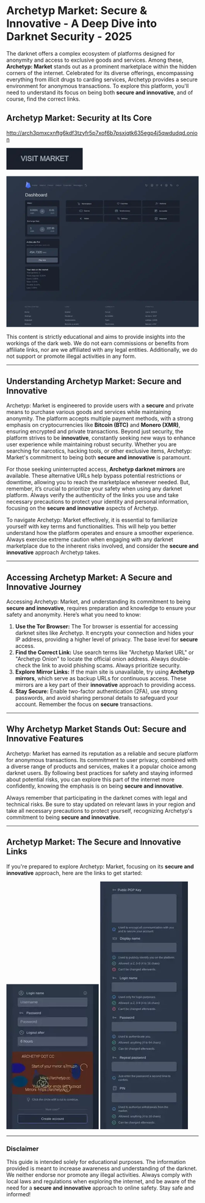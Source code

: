 # Archetyp Market: Secure & Innovative - A Deep Dive into Darknet Security - 2025

The darknet offers a complex ecosystem of platforms designed for anonymity and access to exclusive goods and services. Among these, **Archetyp: Market** stands out as a prominent marketplace within the hidden corners of the internet. Celebrated for its diverse offerings, encompassing everything from illicit drugs to carding services, Archetyp provides a secure environment for anonymous transactions. To explore this platform, you'll need to understand its focus on being both **secure and innovative**, and of course, find the correct links.

## Archetyp Market: Security at Its Core

http://arch3pmxcxnftg6kdf3tzyfr5p7xof6b7psxjqtk635egp4j5qwdudqd.onion

[<img src="/img/top.webp" width="200">](http://arch3pmxcxnftg6kdf3tzyfr5p7xof6b7psxjqtk635egp4j5qwdudqd.onion)

<a href="http://arch3pmxcxnftg6kdf3tzyfr5p7xof6b7psxjqtk635egp4j5qwdudqd.onion"><img src="/img/board.webp" alt="Archetyp Preview" style="max-width: 100%;"></a>

This content is strictly educational and aims to provide insights into the workings of the dark web. We do not earn commissions or benefits from affiliate links, nor are we affiliated with any legal entities. Additionally, we do not support or promote illegal activities in any form.

---

## Understanding Archetyp Market: Secure and Innovative

Archetyp: Market is engineered to provide users with a **secure** and private means to purchase various goods and services while maintaining anonymity. The platform accepts multiple payment methods, with a strong emphasis on cryptocurrencies like **Bitcoin (BTC)** and **Monero (XMR)**, ensuring encrypted and private transactions. Beyond just security, the platform strives to be **innovative**, constantly seeking new ways to enhance user experience while maintaining robust security. Whether you are searching for narcotics, hacking tools, or other exclusive items, Archetyp: Market's commitment to being both **secure and innovative** is paramount.

For those seeking uninterrupted access, **Archetyp darknet mirrors** are available. These alternative URLs help bypass potential restrictions or downtime, allowing you to reach the marketplace whenever needed. But, remember, it’s crucial to prioritize your safety when using any darknet platform. Always verify the authenticity of the links you use and take necessary precautions to protect your identity and personal information, focusing on the **secure and innovative** aspects of Archetyp.

To navigate Archetyp: Market effectively, it is essential to familiarize yourself with key terms and functionalities. This will help you better understand how the platform operates and ensure a smoother experience. Always exercise extreme caution when engaging with any darknet marketplace due to the inherent risks involved, and consider the **secure and innovative** approach Archetyp takes.

---

## Accessing Archetyp Market: A Secure and Innovative Journey

Accessing Archetyp: Market, and understanding its commitment to being **secure and innovative**, requires preparation and knowledge to ensure your safety and anonymity. Here’s what you need to know:

1.  **Use the Tor Browser:** The Tor browser is essential for accessing darknet sites like Archetyp. It encrypts your connection and hides your IP address, providing a higher level of privacy. The base level for **secure** access.
2.  **Find the Correct Link:** Use search terms like "Archetyp Market URL" or "Archetyp Onion" to locate the official onion address. Always double-check the link to avoid phishing scams. Always prioritize security.
3.  **Explore Mirror Links:** If the main site is unavailable, try using **Archetyp mirrors**, which serve as backup URLs for continuous access. These mirrors are a key part of their **innovative** approach to providing access.
4.  **Stay Secure:** Enable two-factor authentication (2FA), use strong passwords, and avoid sharing personal details to safeguard your account. Remember the focus on **secure** transactions.

---

## Why Archetyp Market Stands Out: Secure and Innovative Features

Archetyp: Market has earned its reputation as a reliable and secure platform for anonymous transactions. Its commitment to user privacy, combined with a diverse range of products and services, makes it a popular choice among darknet users. By following best practices for safety and staying informed about potential risks, you can explore this part of the internet more confidently, knowing the emphasis is on being **secure and innovative**.

Always remember that participating in the darknet comes with legal and technical risks. Be sure to stay updated on relevant laws in your region and take all necessary precautions to protect yourself, recognizing Archetyp's commitment to being **secure and innovative**.

---

## Archetyp Market: The Secure and Innovative Links

If you're prepared to explore Archetyp: Market, focusing on its **secure and innovative** approach, here are the links to get started:

<a href="http://arch3pmxcxnftg6kdf3tzyfr5p7xof6b7psxjqtk635egp4j5qwdudqd.onion"><img src="/img/hold.webp" alt="Archetyp Login" style="max-width: 100%;"></a>
<a href="http://arch3pmxcxnftg6kdf3tzyfr5p7xof6b7psxjqtk635egp4j5qwdudqd.onion"><img src="/img/explorer.webp" alt="Archetyp Register" style="max-width: 100%;"></a>

---

### Disclaimer

This guide is intended solely for educational purposes. The information provided is meant to increase awareness and understanding of the darknet. We neither endorse nor promote any illegal activities. Always comply with local laws and regulations when exploring the internet, and be aware of the need for a **secure and innovative** approach to online safety. Stay safe and informed!